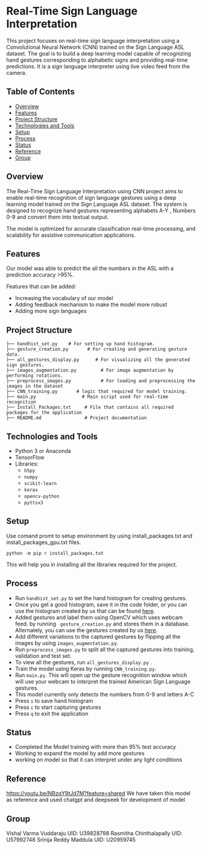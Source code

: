 # Real-Time Sign Language Interpretation

This project focuses on real-time sign language interpretation using a Convolutional Neural Network (CNN) trained on the Sign Language ASL dataset. The goal is to build a deep learning model capable of recognizing hand gestures corresponding to alphabetic signs and providing real-time predictions. It is a sign language interpreter using live video feed from the camera. 

## Table of Contents

* [Overview](#Overview)
* [Features](#Features)
* [Project Structure](#Project-Structure)
* [Technologies and Tools](#Technologies-and-Tools)
* [Setup](#Setup)
* [Process](#Process)
* [Status](#Status)
* [Reference](#Reference)
* [Group](#Group)

## Overview

The Real-Time Sign Language Interpretation using CNN project aims to enable real-time recognition of sign language gestures using a deep learning model trained on the Sign Language ASL dataset. The system is designed to recognize hand gestures representing alphabets A-Y , Numbers 0-9 and convert them into textual output.

The model is optimized for accurate classification real-time processing, and scalability for assistive communication applications.

## Features

Our model was able to predict the all the numbers in the ASL with a prediction accuracy >95%.

Features that can be added:
* Increasing the vocabulary of our model
* Adding feedback mechanism to make the model more robust
* Adding more sign languages

## Project Structure

```
├── handhist_set.py    # For setting up hand histogram.
├── gesture_creation.py       # For creating and generating gesture data.
├── all_gestures_display.py      # For visualizing all the generated sign gestures.
├── images_augmentation.py         # For image augmentation by performing rotations.
├── preprocess_images.py           # For loading and preprocessing the images in the dataset
├── CNN_training.py       # logic that required for model training.
├── main.py                 # Main script used for real-time recognition
├── Install_Packages.txt     # File that contains all required packages for the application
├── README.md                # Project documentation
```

## Technologies and Tools

- Python 3 or Anaconda
- TensorFlow
- Libraries:
    - `h5py`
    - `numpy`
    - `scikit-learn`
    - `keras`
    - `opencv-python`
    - `pyttsx3`

## Setup

Use comand promt to setup environment by using install_packages.txt and install_packages_gpu.txt files. 

`python -m pip r install_packages.txt`

This will help you in installing all the libraries required for the project.

## Process

* Run `handhist_set.py` to set the hand histogram for creating gestures. 
* Once you get a good histogram, save it in the code folder, or you can use the histogram created by us that can be found [here](https://github.com/vishalvarmavuddaraju/Realtime-SignLanguage-Interpretation/tree/main/code).
* Added gestures and label them using OpenCV which uses webcam feed. by running ` gesture_creation.py` and stores them in a database. Alternately, you can use the gestures created by us [here](https://github.com/vishalvarmavuddaraju/Realtime-SignLanguage-Interpretation/tree/main/code).
* Add different variations to the captured gestures by flipping all the images by using `images_augmentation.py`.
* Run `preprocess_images.py` to split all the captured gestures into training, validation and test set. 
* To view all the gestures, run `all_gestures_display.py` .
* Train the model using Keras by running `CNN_training.py`.
* Run `main.py`. This will open up the gesture recognition window which will use your webcam to interpret the trained American Sign Language gestures.  
* This model currently only detects the numbers from 0-9 and letters A-C
* Press `s` to save hand histogram
* Press `c` to start capturing gestures
* Press `q` to exit the application

## Status

* Completed the Model training with more than 95% test accuracy
* Working to expand the model by add more gestures
* working on model so that it can interpret under any light conditions

## Reference

https://youtu.be/NBzqY9tJd7M?feature=shared
We have taken this model as reference and used chatgpt and deepseek for development of model

## Group
Vishal Varma Vuddaraju UID: U39828798
Rasmitha Chinthalapally UID: U57992748
Srinija Reddy Maddula UID: U20959745
